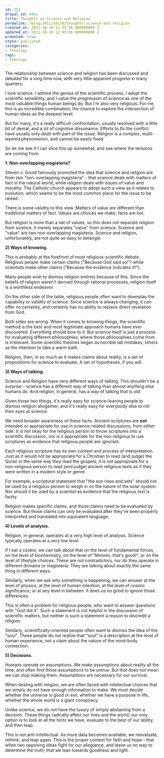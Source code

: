 ```yaml
---
id: 152
drupal_id: 4441
title: Thoughts on Science and Religion
permalink: /blog/2011/10/10/thoughts-science-and-religion
created_at: 2011-10-10 12:45:56.000000000 Z
updated_at: 2011-10-10 12:45:56.000000000 Z
promoted: true
state: published
categories:
- Theology
tags:
- theology
---
```

The relationship between science and religion has been discussed and debated for a long time now, with very little apparent progress in many quarters.

I love science. I admire the genius of the scientific process, I adopt the scientific sensibility, and I value the progression of science as one of the most valuable things human beings do. But I'm also very religious. For me, this is an incredible combination, the chance to explore the intersection of human ideas as the deepest level.

But for many, it's a really difficult confrontation, usually resolved with a little bit of denial, and a lot of cognitive dissonance. Efforts to *fix* the conflict have usually only dealt with part of the issue. Religion is a complex, multi-layered phenomenon, and cannot be easily fixed.

So let me see if I can slice this up somewhat, and see where the tensions are coming from.


**1. Non-overlapping magisteria?**

Steven J. Gould famously promoted the idea that science and religion are from two "non-overlapping magisteria" - that science deals with matters of fact in the natural world, while religion deals with issues of value and morality. The Catholic church appears to adopt such a view as it relates to evolution, which seems to be the most common place for the issue to be raised.

There is some validity to this view. Matters of value *are* different than traditional matters of fact. Values are choices we make, facts are not.

But religion is more than a set of values, so this does not separate *religion* from science, it merely separates "value" from science. Science and "value" are two non-overlapping magisteria. Science and religion, unfortunately, are not quite so easy to detangle.


**2) Ways of knowing.**

This is probably at the forefront of most religious-scientific debate. Religious people make certain claims ("Because God said so!") while scientists make other claims ("Because the evidence indicates it!"). 

Many people wish to dismiss religion entirely because of this. Since the beliefs of religion weren't derived through rational processes, religion itself is a worthless endeavor.

On the other side of the table, religious people often want to downplay the capability or validity of science. Since science is always changing, it can offer no certainty, and certainly has no ability to replace direct revelation from God.

Both sides are wrong. When it comes to knowing things, the scientific method is the best and most legitimate approach humans have ever discovered. *Everything* should bow to it. But science itself is just a process for evaluating different philosophies; where those philosophies come from is irrelevant. Some scientific theories began as horrible lab mistakes, others as the intention to take a warm bath.

Religion, then, in so much as it makes claims about reality, is a set of propositions for science to evaluate. A set of hypotheses, if you will.


**3) Ways of talking.**

Science and Religion have very different ways of talking. This shouldn't be a surprise - science has a different way of talking than almost anything else humans do. And religion, in general, has a way of talking that is *old*.

Given those two things, it's really easy for science-leaning people to dismiss religion altogether, and it's really easy for everybody else to roll their eyes at science.

We need broader awareness of these facts. Ancient scriptures are **not** intended or appropriate for use in science-related discussions, from *either* side. It is not okay for the religious person to throw scriptures into a scientific discussion, nor is it appropriate for the non-religious to use scriptures as evidence that religious people are ignorant.

Each religious scripture has its own context and process of interpretation. Just as it would not be appropriate for a Christian to read (and judge) the Quran in the same way they read the gospels, it is not appropriate for a non-religious person to read (and judge) ancient religious texts as if they were written in a modern style or genre.

For example, a scriptural statement that "the sun rises and sets" should not be used by a religious person to weigh in on the nature of the solar system. Nor should it be used by a scientist as evidence that the religious text is faulty.

Religion makes specific claims, and those claims need to be evaluated by science. But those claims can only be evaluated after they've been properly interpreted and translated into equivalent language.


**4) Levels of analysis.**

Religion, in general, operates at a very high level of analysis. Science typically operates at a very low level. 

If I eat a cookie, we can talk about that on the level of fundamental forces, on the level of biochemistry, on the level of "Mmmm, that's good!", or on the level of lifestyle choices. These are not contradictory, nor do they operate in different domains or magisteria. They are talking about exactly the same thing in different ways.

Similarly, when we ask *why* something is happening, we can answer at the level of physics, at the level of human intention, at the level of cosmic significance, or at any level in between. It does us no good to ignore those differences.

This is often a problem for religious people, who want to answer questions with "God did it". Such a statement is not helpful in the discussion of scientific matters, but neither is such a statement a reason to discredit a religion. 

Similarly, scientifically-oriented people often want to dismiss the idea of the "soul". These people do not realize that "soul" is a description at the level of human experience, not a claim about the nature of the mind-body connection. 


**5) Decisions.**

Humans operate on assumptions. We make assumptions about reality all the time, and often find those assumptions to be untrue. But that does not mean we can stop making them. Assumptions are necessary for our survival.

When dealing with religion, we are often faced with intellectual choices that we simply do not have enough information to make. We must decide whether the universe is good or evil, whether we have a purpose in life, whether the whole world is a giant conspiracy.

Unlike science, we do not have the luxury of simply abstaining from a decision. These things radically affect our lives and the world; our only option is to look at all the hints we have, evaluate to the best of our ability, and then leap.

This is not anti-intellectual. As more data becomes available, we reevaluate, rethink, and leap again. This is the proper context for faith and hope - that when two opposing ideas fight for our allegiance, and leave us no way to determine the truth, that we lean towards goodness and light.

